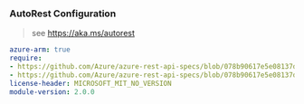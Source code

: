 ### AutoRest Configuration

> see https://aka.ms/autorest

``` yaml
azure-arm: true
require:
- https://github.com/Azure/azure-rest-api-specs/blob/078b90617e5e08137d0395963bd4119f4561a910/specification/imagebuilder/resource-manager/readme.md
- https://github.com/Azure/azure-rest-api-specs/blob/078b90617e5e08137d0395963bd4119f4561a910/specification/imagebuilder/resource-manager/readme.go.md
license-header: MICROSOFT_MIT_NO_VERSION
module-version: 2.0.0

```